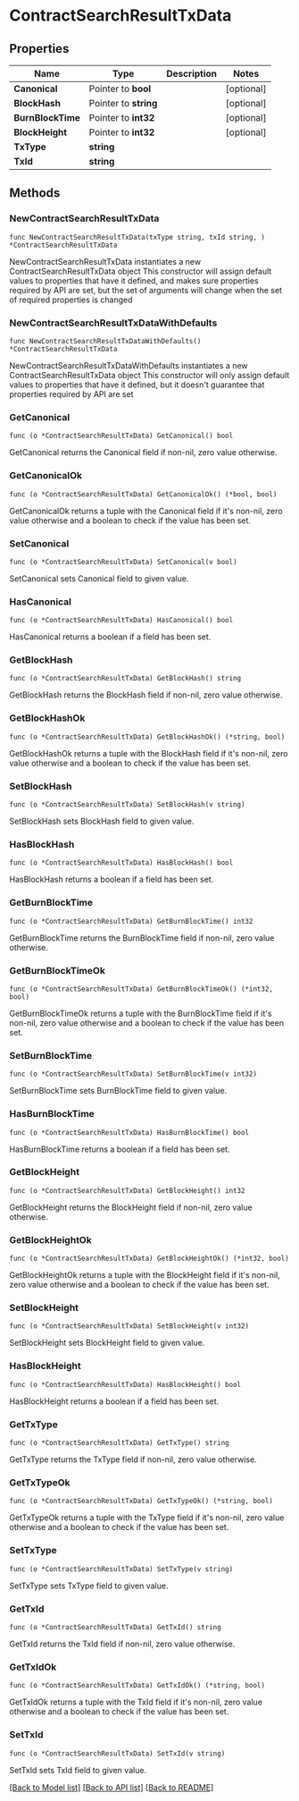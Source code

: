 # ContractSearchResultTxData

## Properties

Name | Type | Description | Notes
------------ | ------------- | ------------- | -------------
**Canonical** | Pointer to **bool** |  | [optional] 
**BlockHash** | Pointer to **string** |  | [optional] 
**BurnBlockTime** | Pointer to **int32** |  | [optional] 
**BlockHeight** | Pointer to **int32** |  | [optional] 
**TxType** | **string** |  | 
**TxId** | **string** |  | 

## Methods

### NewContractSearchResultTxData

`func NewContractSearchResultTxData(txType string, txId string, ) *ContractSearchResultTxData`

NewContractSearchResultTxData instantiates a new ContractSearchResultTxData object
This constructor will assign default values to properties that have it defined,
and makes sure properties required by API are set, but the set of arguments
will change when the set of required properties is changed

### NewContractSearchResultTxDataWithDefaults

`func NewContractSearchResultTxDataWithDefaults() *ContractSearchResultTxData`

NewContractSearchResultTxDataWithDefaults instantiates a new ContractSearchResultTxData object
This constructor will only assign default values to properties that have it defined,
but it doesn't guarantee that properties required by API are set

### GetCanonical

`func (o *ContractSearchResultTxData) GetCanonical() bool`

GetCanonical returns the Canonical field if non-nil, zero value otherwise.

### GetCanonicalOk

`func (o *ContractSearchResultTxData) GetCanonicalOk() (*bool, bool)`

GetCanonicalOk returns a tuple with the Canonical field if it's non-nil, zero value otherwise
and a boolean to check if the value has been set.

### SetCanonical

`func (o *ContractSearchResultTxData) SetCanonical(v bool)`

SetCanonical sets Canonical field to given value.

### HasCanonical

`func (o *ContractSearchResultTxData) HasCanonical() bool`

HasCanonical returns a boolean if a field has been set.

### GetBlockHash

`func (o *ContractSearchResultTxData) GetBlockHash() string`

GetBlockHash returns the BlockHash field if non-nil, zero value otherwise.

### GetBlockHashOk

`func (o *ContractSearchResultTxData) GetBlockHashOk() (*string, bool)`

GetBlockHashOk returns a tuple with the BlockHash field if it's non-nil, zero value otherwise
and a boolean to check if the value has been set.

### SetBlockHash

`func (o *ContractSearchResultTxData) SetBlockHash(v string)`

SetBlockHash sets BlockHash field to given value.

### HasBlockHash

`func (o *ContractSearchResultTxData) HasBlockHash() bool`

HasBlockHash returns a boolean if a field has been set.

### GetBurnBlockTime

`func (o *ContractSearchResultTxData) GetBurnBlockTime() int32`

GetBurnBlockTime returns the BurnBlockTime field if non-nil, zero value otherwise.

### GetBurnBlockTimeOk

`func (o *ContractSearchResultTxData) GetBurnBlockTimeOk() (*int32, bool)`

GetBurnBlockTimeOk returns a tuple with the BurnBlockTime field if it's non-nil, zero value otherwise
and a boolean to check if the value has been set.

### SetBurnBlockTime

`func (o *ContractSearchResultTxData) SetBurnBlockTime(v int32)`

SetBurnBlockTime sets BurnBlockTime field to given value.

### HasBurnBlockTime

`func (o *ContractSearchResultTxData) HasBurnBlockTime() bool`

HasBurnBlockTime returns a boolean if a field has been set.

### GetBlockHeight

`func (o *ContractSearchResultTxData) GetBlockHeight() int32`

GetBlockHeight returns the BlockHeight field if non-nil, zero value otherwise.

### GetBlockHeightOk

`func (o *ContractSearchResultTxData) GetBlockHeightOk() (*int32, bool)`

GetBlockHeightOk returns a tuple with the BlockHeight field if it's non-nil, zero value otherwise
and a boolean to check if the value has been set.

### SetBlockHeight

`func (o *ContractSearchResultTxData) SetBlockHeight(v int32)`

SetBlockHeight sets BlockHeight field to given value.

### HasBlockHeight

`func (o *ContractSearchResultTxData) HasBlockHeight() bool`

HasBlockHeight returns a boolean if a field has been set.

### GetTxType

`func (o *ContractSearchResultTxData) GetTxType() string`

GetTxType returns the TxType field if non-nil, zero value otherwise.

### GetTxTypeOk

`func (o *ContractSearchResultTxData) GetTxTypeOk() (*string, bool)`

GetTxTypeOk returns a tuple with the TxType field if it's non-nil, zero value otherwise
and a boolean to check if the value has been set.

### SetTxType

`func (o *ContractSearchResultTxData) SetTxType(v string)`

SetTxType sets TxType field to given value.


### GetTxId

`func (o *ContractSearchResultTxData) GetTxId() string`

GetTxId returns the TxId field if non-nil, zero value otherwise.

### GetTxIdOk

`func (o *ContractSearchResultTxData) GetTxIdOk() (*string, bool)`

GetTxIdOk returns a tuple with the TxId field if it's non-nil, zero value otherwise
and a boolean to check if the value has been set.

### SetTxId

`func (o *ContractSearchResultTxData) SetTxId(v string)`

SetTxId sets TxId field to given value.



[[Back to Model list]](../README.md#documentation-for-models) [[Back to API list]](../README.md#documentation-for-api-endpoints) [[Back to README]](../README.md)


